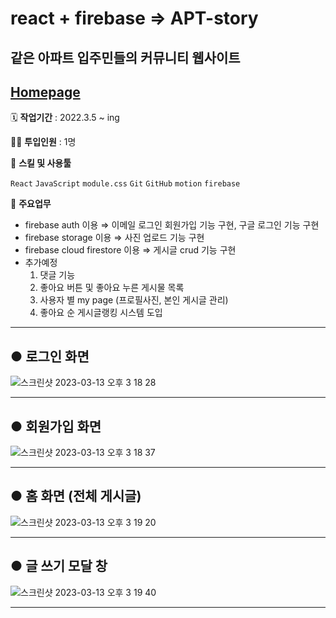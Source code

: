 # react + firebase => APT-story

## 같은 아파트 입주민들의 커뮤니티 웹사이트

## [Homepage](https://mydiary-50193.firebaseapp.com/)

🗓️ **작업기간** : 2022.3.5 ~ ing

👨‍💻 **투입인원** : 1명

🌱 **스킬 및 사용툴**

`React` `JavaScript` `module.css` `Git` `GitHub` `motion` `firebase`

📒 **주요업무**

- firebase auth 이용 ⇒ 이메일 로그인 회원가입 기능 구현, 구글 로그인 기능 구현
- firebase storage 이용 ⇒ 사진 업로드 기능 구현
- firebase cloud firestore 이용 ⇒ 게시글 crud 기능 구현
- 추가예정
  1. 댓글 기능
  2. 좋아요 버튼 및 좋아요 누른 게시물 목록
  3. 사용자 별 my page (프로필사진, 본인 게시글 관리)
  4. 좋아요 순 게시글랭킹 시스템 도입

---

## ● 로그인 화면

![스크린샷 2023-03-13 오후 3 18 28](https://user-images.githubusercontent.com/82385282/224622913-af5ce305-fb21-4409-916b-1d3c0eea06b2.png)

---

## ● 회원가입 화면

![스크린샷 2023-03-13 오후 3 18 37](https://user-images.githubusercontent.com/82385282/224622935-c5db068d-3e50-442f-a7d5-46e6bf01242e.png)

---

## ● 홈 화면 (전체 게시글)

![스크린샷 2023-03-13 오후 3 19 20](https://user-images.githubusercontent.com/82385282/224622951-e51ea399-9a2f-4db7-ae71-f0d3ea8be570.png)

---

## ● 글 쓰기 모달 창

![스크린샷 2023-03-13 오후 3 19 40](https://user-images.githubusercontent.com/82385282/224622967-8daff3de-105f-4878-8498-6fb2aa5ff236.png)

---
